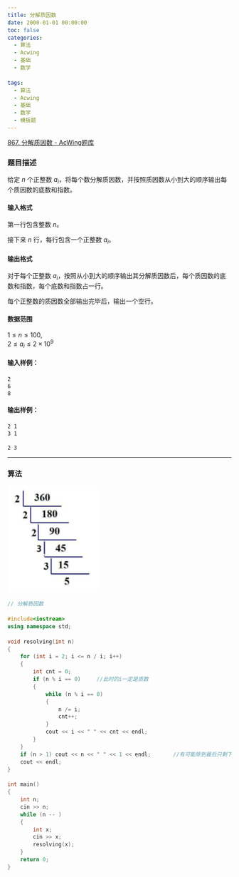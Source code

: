 ```yaml
---
title: 分解质因数
date: 2000-01-01 00:00:00
toc: false
categories:
  - 算法
  - Acwing
  - 基础
  - 数学

tags:
  - 算法
  - Acwing
  - 基础
  - 数学
  - 模板题
---
```

[867. 分解质因数 - AcWing题库](https://www.acwing.com/problem/content/869/)

### 题目描述
给定 $n$ 个正整数 $a_i$，将每个数分解质因数，并按照质因数从小到大的顺序输出每个质因数的底数和指数。

#### 输入格式

第一行包含整数 $n$。

接下来 $n$ 行，每行包含一个正整数 $a_i$。

#### 输出格式

对于每个正整数 $a_i$，按照从小到大的顺序输出其分解质因数后，每个质因数的底数和指数，每个底数和指数占一行。

每个正整数的质因数全部输出完毕后，输出一个空行。

#### 数据范围

$1 \le n \le 100$,  
$2 \le a_i \le 2 \times 10^9$

#### 输入样例：

```
2
6
8
```

#### 输出样例：

```
2 1
3 1

2 3

```

---
### 算法


![](分解质因数/Pasted%20image%2020240511000205.png)
```cpp
// 分解质因数

#include<iostream>
using namespace std;

void resolving(int n)
{
    for (int i = 2; i <= n / i; i++)
    {
        int cnt = 0;
        if (n % i == 0)     //此时的i一定是质数
        {
            while (n % i == 0)
            {
                n /= i;
                cnt++;
            }
            cout << i << " " << cnt << endl;
        }
    }
    if (n > 1) cout << n << " " << 1 << endl;       //有可能除到最后只剩下自己一个质数
    cout << endl;
}

int main()
{
    int n;
    cin >> n;
    while (n -- )
    {
        int x;
        cin >> x;
        resolving(x);
    }
    return 0;
}
```